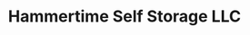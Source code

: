 ---
title: "Hammertime Self Storage LLC"
url: /belvidete/hammertime-self-storage-llc/
shop: Mieten
---